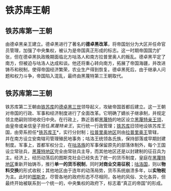 # 铁苏库王朝

## 铁苏库第一王朝

由德卓黑亲王建立。德卓黑进行了著名的**德卓黑改革**，将帝国划分为大区并任命官员管理，加强了中央集权，被认为是帝国真正形成的标志。这一时期帝国国力扩张，但在德卓黑执政晚期面临北方咕洛人和南方拉普里奥人的叛乱。德卓黑平定了南方，但被迫与咕洛人达成和谈。他还将重心转向南方，拓展了帝国海疆，并改进铸币和税制，使得帝国经济繁荣，农业生产得到恢复。德卓黑死后，由于继承人问题和权力斗争，帝国陷入混乱，最终由黑蔑特第三王朝取代。

## 铁苏库第二王朝

铁苏库第二王朝由[铁苏库](../概念/铁苏库.md)的[德卓黑三世](../人物/铁苏库/德卓黑三世.md)领导起义，攻破帝国首都后建立。这一王朝对帝国的行政、军事和经济制度进行了全面改革。它明确了嫡长子继承制，并规定领主绝嗣则领地收归中央。在行政上，靠近首都[黑蔑特](../概念/黑蔑特.md)的地区设立[黑蔑特亲王领](../概念/黑蔑特.md#黑蔑特亲王)，由皇帝或亲信皇子担任*黑蔑特亲王*，实行统一行政管理；[铁苏库](../概念/铁苏库.md)旧领地设铁苏库王国，由旁系担任*[铁苏库王](../概念/铁苏库.md)*，实行分封制；[拉普里奥地区](../概念/拉普里奥.md#拉普里奥地区)则由[拉普里奥王](../概念/拉普里奥.md)管辖，并在南方设立安南辖司管理殖民地事务；咕洛王统领各氏族，保持部落或早期封建制度。军事上，首都军权分立，在[咕洛族](../概念/咕洛.md)的军事保留原先的部落体制外，每个王国设立常驻兵，[黑蔑特地区](../概念/黑蔑特.md)完全由常驻兵主导，而其他地区还是以封建制的征召兵为主。经济上，经历动荡后的图斯克社会已经失去了统一的货币制度，皇庭在[黑蔑特地区](../概念/黑蔑特.md)重新开始铸币，推行**单一的货币税制**，同时**对商业交易征税**；[咕洛国](咕洛国.md)，则以**物料交换**的形式收税；其他地区由于连年的动荡局势，货币系统崩溃多年，以**实物税**为主。此时的[图斯克](../概念/图斯克.md)，尽管各地的政府形态不尽相同，各地的风俗、文化各异，但最终开始被联系到一个统一的，中央集权的政府下，标志着“真正的帝国”的形成。
